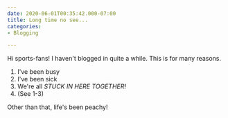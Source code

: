 ```yaml
---
date: 2020-06-01T00:35:42.000-07:00
title: Long time no see...
categories:
- Blogging

---
```

Hi sports-fans!  I haven't blogged in quite a while.  This is for many reasons.

1. I've been busy
2. I've been sick
3. We're all _STUCK IN HERE TOGETHER!_
4. (See 1-3)

Other than that, life's been peachy!